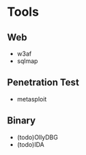 # Tools
## Web
- w3af
- sqlmap
## Penetration Test
- metasploit
## Binary
- (todo)OllyDBG
- (todo)IDA
